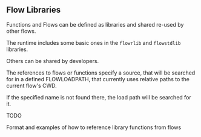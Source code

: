 ## Flow Libraries
Functions and Flows can be defined as libraries and shared re-used by other flows.

The runtime includes some basic ones in the `flowrlib` and `flowstdlib` libraries.

Others can be shared by developers.

The references to flows or functions specify a source, that will be searched for in a defined
FLOWLOADPATH, that currently uses relative paths to the current flow's CWD.

If the specified name is not found there, the load path will be searched for it.

TODO

Format and examples of how to reference library functions from flows